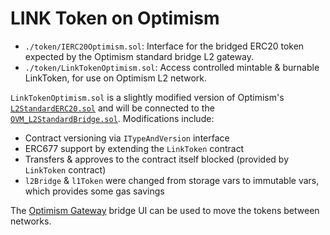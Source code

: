 # LINK Token on Optimism

- `./token/IERC20Optimism.sol`: Interface for the bridged ERC20 token expected by the Optimism standard bridge L2 gateway.
- `./token/LinkTokenOptimism.sol`: Access controlled mintable & burnable LinkToken, for use on Optimism L2 network.

`LinkTokenOptimism.sol` is a slightly modified version of Optimism's [`L2StandardERC20.sol`](https://github.com/ethereum-optimism/optimism/blob/master/packages/contracts/contracts/optimistic-ethereum/libraries/standards/L2StandardERC20.sol) and will be connected to the [`OVM_L2StandardBridge.sol`](https://github.com/ethereum-optimism/optimism/blob/master/packages/contracts/contracts/optimistic-ethereum/OVM/bridge/tokens/OVM_L2StandardBridge.sol). Modifications include:

- Contract versioning via `ITypeAndVersion` interface
- ERC677 support by extending the `LinkToken` contract
- Transfers & approves to the contract itself blocked (provided by `LinkToken` contract)
- `l2Bridge` & `l1Token` were changed from storage vars to immutable vars, which provides some gas savings

The [Optimism Gateway](https://gateway.optimism.io) bridge UI can be used to move the tokens between networks.
